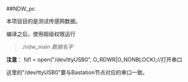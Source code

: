 ##NDW_pc 

本项目目的是测试传感网数据。

编译之后，使用超级权限运行  
>./ndw_main *数据名字*

**注意**：	fd1 = open("/dev/ttyUSB0", O_RDWR|O_NONBLOCK);//打开串口

这里的"/dev/ttyUSB0"要与Bastation节点对应的串口一致。